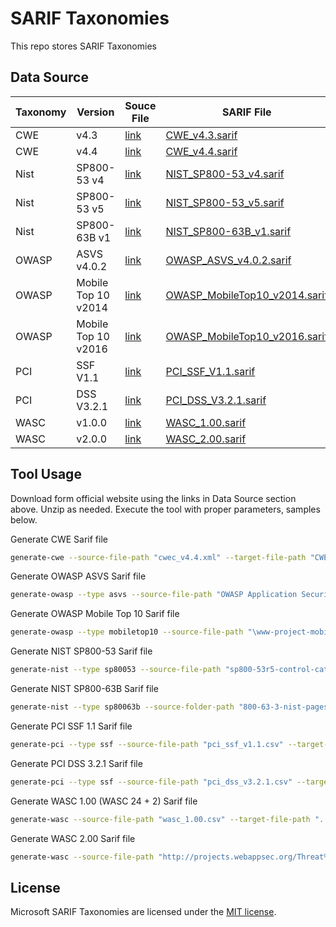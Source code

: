 # SARIF Taxonomies

This repo stores SARIF Taxonomies

## Data Source

| **Taxonomy** | **Version** | **Souce File** | **SARIF File** |
-----|-----|-----|-----
CWE | v4.3 | [link](https://cwe.mitre.org/data/xml/cwec/cwec_v4.3.xml.zip) | [CWE_v4.3.sarif](CWE_v4.3.sarif)
CWE| v4.4 | [link](https://cwe.mitre.org/data/xml/cwec_v4.4.xml.zip) | [CWE_v4.4.sarif](CWE_v4.4.sarif)
Nist | SP800-53 v4 | [link](https://raw.githubusercontent.com/usnistgov/oscal-content/master/nist.gov/SP800-53/rev4/json/NIST_SP-800-53_rev4_catalog.json) | [NIST_SP800-53_v4.sarif](NIST_SP800-53_v4.sarif)
Nist | SP800-53 v5 | [link](https://csrc.nist.gov/CSRC/media/Publications/sp/800-53/rev-5/final/documents/sp800-53r5-control-catalog.xlsx) | [NIST_SP800-53_v5.sarif](NIST_SP800-53_v5.sarif)
Nist | SP800-63B v1 | [link](https://pages.nist.gov/800-63-3/sp800-63b.html) | [NIST_SP800-63B_v1.sarif](NIST_SP800-63B_v1.sarif)
OWASP | ASVS v4.0.2 | [link](https://github.com/OWASP/ASVS/raw/v4.0.2/4.0/docs/_en/OWASP%20Application%20Security%20Verification%20Standard%204.0.2-en.csv) | [OWASP_ASVS_v4.0.2.sarif](OWASP_ASVS_v4.0.2.sarif)
OWASP | Mobile Top 10 v2014 | [link](https://github.com/OWASP/www-project-mobile-top-10/tree/master/2014-risks) | [OWASP_MobileTop10_v2014.sarif](OWASP_MobileTop10_v2014.sarif)
OWASP | Mobile Top 10 v2016 | [link](https://github.com/OWASP/www-project-mobile-top-10/tree/master/2016-risks) | [OWASP_MobileTop10_v2016.sarif](OWASP_MobileTop10_v2016.sarif)
PCI | SSF V1.1 | [link](https://www.pcisecuritystandards.org/documents/PCI-Secure-Software-Standard-v1_1.pdf) | [PCI_SSF_V1.1.sarif](PCI_SSF_V1.1.sarif)
PCI | DSS V3.2.1 | [link](https://www.pcisecuritystandards.org/documents/PCI_DSS_v3-2-1.pdf) | [PCI_DSS_V3.2.1.sarif](PCI_DSS_V3.2.1.sarif)
WASC | v1.0.0 | [link](http://projects.webappsec.org/Threat%20Classification%20Previous%20Versions) |[WASC_1.00.sarif](WASC_1.00.sarif)
WASC | v2.0.0 | [link](http://projects.webappsec.org/Threat%20Classification%20Taxonomy%20Cross%20Reference%20View) |[WASC_2.00.sarif](WASC_2.00.sarif)

## Tool Usage

Download form official website using the links in Data Source section above. Unzip as needed.
Execute the tool with proper parameters, samples below.

Generate CWE Sarif file

```bash
generate-cwe --source-file-path "cwec_v4.4.xml" --target-file-path "CWE_v4.4.sarif" --version "4.4"
```

Generate OWASP ASVS Sarif file

```bash
generate-owasp --type asvs --source-file-path "OWASP Application Security Verification Standard 4.0.2-en.csv" --target-file-path "OWASP_ASVS_v4.0.2.sarif" --version "4.0.2"
```

Generate OWASP Mobile Top 10 Sarif file

```bash
generate-owasp --type mobiletop10 --source-file-path "\www-project-mobile-top-10-master\2014-risks" --target-file-path "OWASP_MobileTop10_v2014.sarif" --version "2014"
```

Generate NIST SP800-53 Sarif file

```bash
generate-nist --type sp80053 --source-file-path "sp800-53r5-control-catalog.csv" --target-file-path "NIST_SP800-53_v5.sarif" --version "5"
```

Generate NIST SP800-63B Sarif file

```bash
generate-nist --type sp80063b --source-folder-path "800-63-3-nist-pages\sp800-63b" --target-file-path "NIST_SP800-63B_v1.sarif" --version "1"
```

Generate PCI SSF 1.1 Sarif file

```bash
generate-pci --type ssf --source-file-path "pci_ssf_v1.1.csv" --target-file-path "..\..\..\..\..\PCI_SSF_V1.1.sarif" --version "1.1"
```

Generate PCI DSS 3.2.1 Sarif file

```bash
generate-pci --type ssf --source-file-path "pci_dss_v3.2.1.csv" --target-file-path "..\..\..\..\..\PCI_DSS_V3.2.1.sarif" --version "3.2.1"
```

Generate WASC 1.00 (WASC 24 + 2) Sarif file

```bash
generate-wasc --source-file-path "wasc_1.00.csv" --target-file-path "..\..\..\..\..\WASC_2.00.sarif" --version "1.00"
```

Generate WASC 2.00 Sarif file

```bash
generate-wasc --source-file-path "http://projects.webappsec.org/Threat%20Classification%20Taxonomy%20Cross%20Reference%20View" --target-file-path "..\..\..\..\..\WASC_2.00.sarif" --version "2.00"
```
## License

Microsoft SARIF Taxonomies are licensed under the [MIT license](https://github.com/microsoft/sarif-visualstudio-extension/blob/main/LICENSE).
